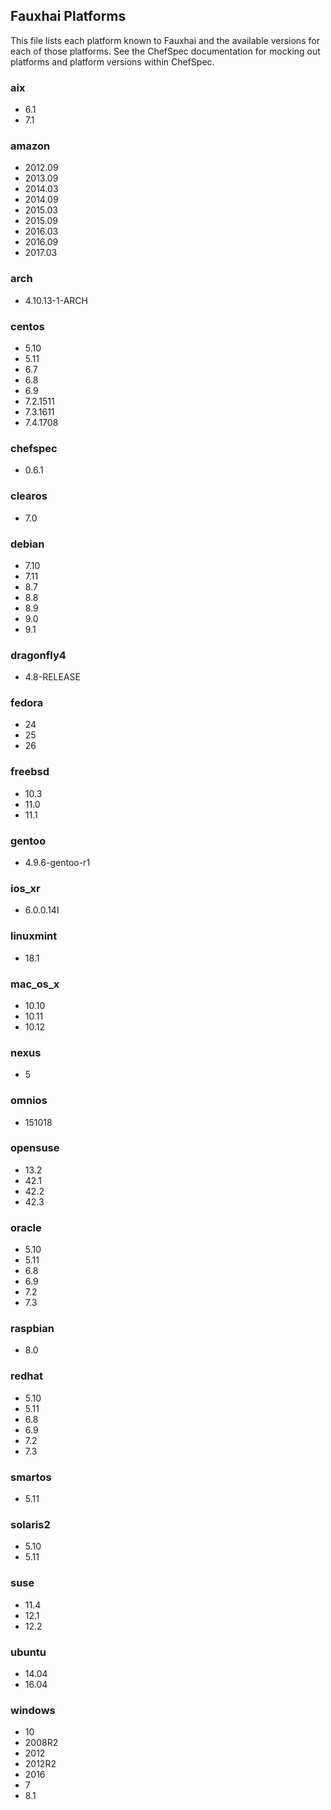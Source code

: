 ## Fauxhai Platforms

This file lists each platform known to Fauxhai and the available versions for each of those platforms. See the ChefSpec documentation for mocking out platforms and platform versions within ChefSpec.

### aix

  - 6.1
  - 7.1

### amazon

  - 2012.09
  - 2013.09
  - 2014.03
  - 2014.09
  - 2015.03
  - 2015.09
  - 2016.03
  - 2016.09
  - 2017.03

### arch

  - 4.10.13-1-ARCH

### centos

  - 5.10
  - 5.11
  - 6.7
  - 6.8
  - 6.9
  - 7.2.1511
  - 7.3.1611
  - 7.4.1708

### chefspec

  - 0.6.1

### clearos

  - 7.0

### debian

  - 7.10
  - 7.11
  - 8.7
  - 8.8
  - 8.9
  - 9.0
  - 9.1

### dragonfly4

  - 4.8-RELEASE

### fedora

  - 24
  - 25
  - 26

### freebsd

  - 10.3
  - 11.0
  - 11.1

### gentoo

  - 4.9.6-gentoo-r1

### ios_xr

  - 6.0.0.14I

### linuxmint

  - 18.1

### mac_os_x

  - 10.10
  - 10.11
  - 10.12

### nexus

  - 5

### omnios

  - 151018

### opensuse

  - 13.2
  - 42.1
  - 42.2
  - 42.3

### oracle

  - 5.10
  - 5.11
  - 6.8
  - 6.9
  - 7.2
  - 7.3

### raspbian

  - 8.0

### redhat

  - 5.10
  - 5.11
  - 6.8
  - 6.9
  - 7.2
  - 7.3

### smartos

  - 5.11

### solaris2

  - 5.10
  - 5.11

### suse

  - 11.4
  - 12.1
  - 12.2

### ubuntu

  - 14.04
  - 16.04

### windows

  - 10
  - 2008R2
  - 2012
  - 2012R2
  - 2016
  - 7
  - 8.1
